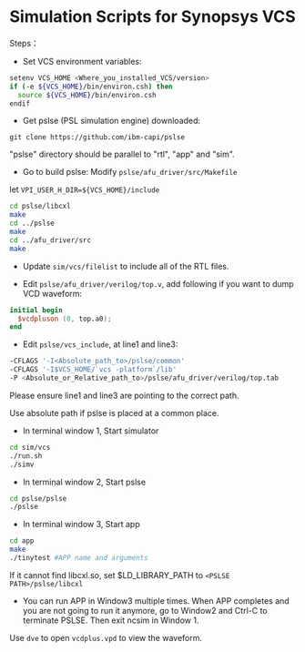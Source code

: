 # Simulation Scripts for Synopsys VCS

Steps：

* Set VCS environment variables:

```Bash
setenv VCS_HOME <Where_you_installed_VCS/version>
if (-e ${VCS_HOME}/bin/environ.csh) then
  source ${VCS_HOME}/bin/environ.csh
endif
```

* Get pslse (PSL simulation engine) downloaded:

```
git clone https://github.com/ibm-capi/pslse
```

"pslse" directory should be parallel to "rtl", "app" and "sim".

* Go to build pslse:
Modify `pslse/afu_driver/src/Makefile`

let `VPI_USER_H_DIR=${VCS_HOME}/include`

```Bash
cd pslse/libcxl
make
cd ../pslse
make
cd ../afu_driver/src
make
```

* Update `sim/vcs/filelist` to include all of the RTL files.

* Edit `pslse/afu_driver/verilog/top.v`, add following if you want to dump VCD waveform:
```Verilog
initial begin 
  $vcdpluson (0, top.a0);
end
```
* Edit `pslse/vcs_include`, at line1 and line3:
```Bash
-CFLAGS '-I<Absolute_path_to>/pslse/common'
-CFLAGS '-I$VCS_HOME/`vcs -platform`/lib'
-P <Absolute_or_Relative_path_to>/pslse/afu_driver/verilog/top.tab
```
Please ensure line1 and line3 are pointing to the correct path. 

Use absolute path if pslse is placed at a common place. 


* In terminal window 1, Start simulator
```Bash
cd sim/vcs
./run.sh
./simv
```

* In terminal window 2, Start pslse
```Bash
cd pslse/pslse
./pslse
```

* In terminal window 3, Start app
```Bash
cd app
make
./tinytest #APP name and arguments
```
If it cannot find libcxl.so, set $LD_LIBRARY_PATH to `<PSLSE PATH>/pslse/libcxl`

* You can run APP in Window3 multiple times. When APP completes and you are not going to run it anymore, go to Window2 and Ctrl-C to terminate PSLSE. Then exit ncsim in Window 1.

Use `dve` to open `vcdplus.vpd` to view the waveform. 
